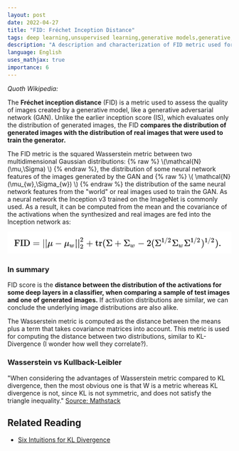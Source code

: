 ```yaml
---
layout: post
date: 2022-04-27
title: "FID: Fréchet Inception Distance"
tags: deep learning,unsupervised learning,generative models,generative,GAN,metric,machine learning
description: "A description and characterization of FID metric used for evaluating generative models."
language: English
uses_mathjax: true
importance: 6
---
```


_Quoth Wikipedia:_

The **Fréchet inception distance** (FID) is a metric used to assess the quality of images created by a generative model, like a generative adversarial network (GAN). Unlike the earlier inception score (IS), which evaluates only the distribution of generated images, the FID **compares the distribution of generated images with the distribution of real images that were used to train the generator.**

The FID metric is the squared Wasserstein metric between two multidimensional Gaussian distributions: {% raw %} \\\(\mathcal{N}(\mu,\Sigma) \\\) {% endraw %}, the distribution of some neural network features of the images generated by the GAN and {% raw %} \\\( \mathcal{N}(\mu_{w},\Sigma_{w}) \\\) {% endraw %} the distribution of the same neural network features from the "world" or real images used to train the GAN. As a neural network the Inception v3 trained on the ImageNet is commonly used. As a result, it can be computed from the mean and the covariance of the activations when the synthesized and real images are fed into the Inception network as: 

![](image/fid1.png)


### In summary

FID score is the **distance between the distribution of the activations for some deep layers in a classifier, when comparing a sample of test images and one of generated images.** If activation distributions are similar, we can conclude the underlying image distributions are also alike. 

The Wasserstein metric is computed as the distance between the means plus a term that takes covariance matrices into account. This metric is used for computing the distance between two distributions, similar to KL-Divergence (I wonder how well they correlate?).

### Wasserstein vs Kullback-Leibler

"When considering the advantages of Wasserstein metric compared to KL divergence, then the most obvious one is that W is a metric whereas KL divergence is not, since KL is not symmetric, and does not satisfy the triangle inequality."
[Source: Mathstack](https://stats.stackexchange.com/questions/295617/what-is-the-advantages-of-wasserstein-metric-compared-to-kullback-leibler-diverg)

## Related Reading

- [Six Intuitions for KL Divergence](https://www.lesswrong.com/posts/no5jDTut5Byjqb4j5/six-and-a-half-intuitions-for-kl-divergence)